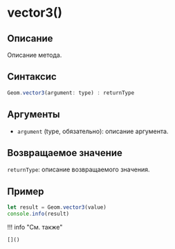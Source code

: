 # vector3()

## Описание
Описание метода.

## Синтаксис
```javascript
Geom.vector3(argument: type) : returnType
```

## Аргументы
- `argument` (type, обязательно): описание аргумента.

## Возвращаемое значение
`returnType`: описание возвращаемого значения.

## Пример
```javascript linenums="1"
let result = Geom.vector3(value)
console.info(result)
```

!!! info "См. также"

    []()

